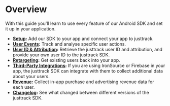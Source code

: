 # Overview

With this guide you'll learn to use every feature of our Android SDK and set it up in your application.

* [**Setup**](../setup.md)**:** Add our SDK to your app and connect your app to justtrack.
* [**User Events**](../send-user-events.md)**:** Track and analyse specific user actions.
* [**User ID & Attribution**](../get-the-justtrack-user-id.md)**:** Retrieve the justtrack user ID and attribution, and provide your own user ID to the justtrack SDK.
* [**Retargeting**](../../readme/tracking-documentation/retargeting.md)**:** Get existing users back into your app.
* [**Third-Party Integrations**](../integrate-third-party-sdks.md)**:** If you are using IronSource or Firebase in your app, the justtrack SDK can integrate with them to collect additional data about your users.
* [**Revenue**](revenue.md)**:** Collect in-app purchase and advertising revenue data for each user.
* [**Changelog**](changelog.md)**:** See what changed between different versions of the justtrack SDK.
